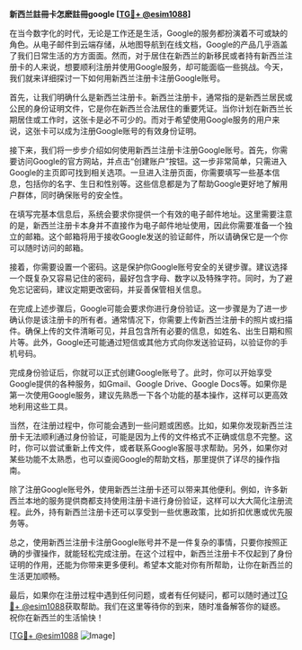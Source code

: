 **新西兰註冊卡怎麽註冊google [[TG💪+ @esim1088](https://t.me/s/esim1088)]**

在当今数字化的时代，无论是工作还是生活，Google的服务都扮演着不可或缺的角色。从电子邮件到云端存储，从地图导航到在线文档，Google的产品几乎涵盖了我们日常生活的方方面面。然而，对于居住在新西兰的新移民或者持有新西兰注册卡的人来说，想要顺利注册并使用Google服务，却可能面临一些挑战。今天，我们就来详细探讨一下如何用新西兰注册卡注册Google账号。

首先，让我们明确什么是新西兰注册卡。新西兰注册卡，通常指的是新西兰居民或公民的身份证明文件，它是你在新西兰合法居住的重要凭证。当你计划在新西兰长期居住或工作时，这张卡是必不可少的。而对于希望使用Google服务的用户来说，这张卡可以成为注册Google账号的有效身份证明。

接下来，我们将一步步介绍如何使用新西兰注册卡注册Google账号。首先，你需要访问Google的官方网站，并点击“创建账户”按钮。这一步非常简单，只需进入Google的主页即可找到相关选项。一旦进入注册页面，你需要填写一些基本信息，包括你的名字、生日和性别等。这些信息都是为了帮助Google更好地了解用户群体，同时确保账号的安全性。

在填写完基本信息后，系统会要求你提供一个有效的电子邮件地址。这里需要注意的是，新西兰注册卡本身并不直接作为电子邮件地址使用，因此你需要准备一个独立的邮箱。这个邮箱将用于接收Google发送的验证邮件，所以请确保它是一个你可以随时访问的邮箱。

接着，你需要设置一个密码。这是保护你Google账号安全的关键步骤。建议选择一个既复杂又容易记住的密码，最好包含字母、数字以及特殊字符。同时，为了避免忘记密码，建议定期更改密码，并妥善保管相关信息。

在完成上述步骤后，Google可能会要求你进行身份验证。这一步骤是为了进一步确认你是该注册卡的所有者。通常情况下，你需要上传新西兰注册卡的照片或扫描件。确保上传的文件清晰可见，并且包含所有必要的信息，如姓名、出生日期和照片等。此外，Google还可能通过短信或其他方式向你发送验证码，以验证你的手机号码。

完成身份验证后，你就可以正式创建Google账号了。此时，你可以开始享受Google提供的各种服务，如Gmail、Google Drive、Google Docs等。如果你是第一次使用Google服务，建议先熟悉一下各个功能的基本操作，这样可以更高效地利用这些工具。

当然，在注册过程中，你可能会遇到一些问题或困惑。比如，如果你发现新西兰注册卡无法顺利通过身份验证，可能是因为上传的文件格式不正确或信息不完整。这时，你可以尝试重新上传文件，或者联系Google客服寻求帮助。另外，如果你对某些功能不太熟悉，也可以查阅Google的帮助文档，那里提供了详尽的操作指南。

除了注册Google账号外，使用新西兰注册卡还可以带来其他便利。例如，许多新西兰本地的服务提供商都支持使用注册卡进行身份验证，这样可以大大简化注册流程。此外，持有新西兰注册卡还可以享受到一些优惠政策，比如折扣优惠或优先服务等。

总之，使用新西兰注册卡注册Google账号并不是一件复杂的事情，只要你按照正确的步骤操作，就能轻松完成注册。在这个过程中，新西兰注册卡不仅起到了身份证明的作用，还能为你带来更多便利。希望本文能对你有所帮助，让你在新西兰的生活更加顺畅。

最后，如果你在注册过程中遇到任何问题，或者有任何疑问，都可以随时通过[TG💪+ @esim1088](https://t.me/s/esim1088)获取帮助。我们在这里等待你的到来，随时准备解答你的疑惑。祝你在新西兰的生活愉快！

[[TG💪+ @esim1088](https://t.me/s/esim1088) ![Image](https://i.postimg.cc/4NQfJmqS/Snipaste-2025-05-13-00-14-12.png)]
